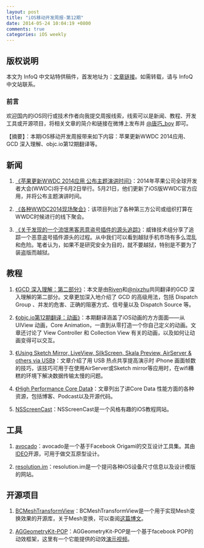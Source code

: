 ```yaml
---
layout: post
title: "iOS移动开发周报-第12期"
date: 2014-05-24 10:04:19 +0800
comments: true
categories: iOS weekly
---
```


## 版权说明

本文为 InfoQ 中文站特供稿件，首发地址为：[文章链接](http://www.infoq.com/cn/news/2014/05/apple-renew-wwdc2014-application)。如需转载，请与 InfoQ 中文站联系。

### 前言

欢迎国内的iOS同行或技术作者向我提交周报线索，线索可以是新闻、教程、开发工具或开源项目，将相关文章的简介和链接在微博上发布并 [@唐巧_boy](http://weibo.com/tangqiaoboy) 即可。

【摘要】：本期iOS移动开发周报带来如下内容：苹果更新WWDC 2014应用、GCD 深入理解、objc.io第12期翻译等。

## 新闻

 1. [《苹果更新WWDC 2014应用 公布主题演讲时间》](http://tech.sina.com.cn/mobile/n/apple/2014-05-22/08099393630.shtml)：2014年苹果公司全球开发者大会(WWDC)将于6月2日举行。5月21日，他们更新了iOS版WWDC官方应用，并将公布主题演讲时间。

 1. [《各种WWDC2014现场聚会》](https://github.com/orta/wwdc_parties_2014)：该项目列出了各种第三方公司或组织打算在WWDC时候进行的线下聚会。

 1. [《关于发现的一个流氓黑客恶意盗号插件的源头追踪》](http://weicdsq.lofter.com/post/20a5c5_13cc45e)：威锋技术组分享了追踪一个恶意盗号插件源头的过程。从中我们可以看到越狱手机市场有多么混乱和危险。笔者认为，如果不是研究安全为目的，就不要越狱，特别是不要为了装盗版而越狱。


## 教程

 1. [《GCD 深入理解：第二部分》](https://github.com/nixzhu/dev-blog/blob/master/2014-05-14-grand-central-dispatch-in-depth-part-2.md)：本文是由[Riven](http://weibo.com/riven0951)和[@nixzhu](https://twitter.com/nixzhu)共同翻译的GCD 深入理解的第二部分。文章更加深入地介绍了 GCD 的高级用法，包括 Dispatch Group 、并发的危害、正确的阻塞方式、信号量以及 Dispatch Source 等。

 1. [《objc.io第12期翻译：动画》](http://objccn.io/issue-12/)：本期翻译涵盖了iOS动画的方方面面——从 UIView 动画，Core Animation，一直到从零打造一个你自己定义的动画。文章还讨论了 View Controller 和 Collection View 有关的动画，以及如何让动画变得可以交互。

 1. [《Using Sketch Mirror, LiveView, SilkScreen, Skala Preview, AirServer & others via USB》](http://bomberstudios.com/post/54587126654/using-sketch-mirror-liveview-silkscreen-skala)：文章介绍了用 USB 热点共享提高演示时 iPhone 画面帧数的技巧，该技巧可用于在使用AirServer或Sketch mirror等应用时，在wifi糟糕的环境下解决数据传输太慢的问题。

 1. [《High Performance Core Data》](http://highperformancecoredata.com/)：文章列出了讲Core Data 性能方面的各种资源，包括博客、Podcast以及开源代码。

  1. [NSScreenCast](http://nsscreencast.com/)：NSScreenCast是一个风格有趣的iOS教程网站。

## 工具

 1. [avocado](https://github.com/ideo/avocado/)：avocado是一个基于Facebook Origami的交互设计工具集。其由[IDEO](http://www.ideo.com/)开源，可用于做交互原型设计。

 1. [resolution.im](http://resolution.im/)：resolution.im是一个提问各种iOS设备尺寸信息以及设计模版的网站。
 
## 开源项目

 1. [BCMeshTransformView](https://github.com/Ciechan/BCMeshTransformView)：BCMeshTransformView是一个用于实现Mesh变换效果的开源库，关于Mesh变换，可以查阅[这篇博文](http://ciechanowski.me/blog/2014/05/14/mesh-transforms/)。

 1. [AGGeometryKit-POP](https://github.com/hfossli/AGGeometryKit-POP)：AGGeometryKit-POP是一个基于facebook POP的动效框架，这里有一个它能提供的动效[演示视频](http://vimeo.com/95383807)。

